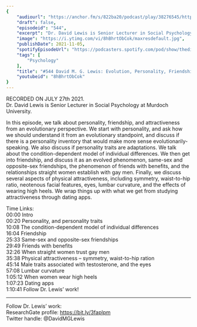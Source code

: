 ```yaml
---
{
	"audiourl": "https://anchor.fm/s/822ba20/podcast/play/38276545/https%3A%2F%2Fd3ctxlq1ktw2nl.cloudfront.net%2Fstaging%2F2021-7-4%2F21fc3d1b-c05a-f5d3-5739-1db798fb9faf.m4a",
	"draft": false,
	"episodeid": "544",
	"excerpt": "Dr. David Lewis is Senior Lecturer in Social Psychology at Murdoch University. ",
	"image": "https://i.ytimg.com/vi/8hBhrtObCok/maxresdefault.jpg",
	"publishDate": 2021-11-05,
	"spotifyEpisodeUrl": "https://podcasters.spotify.com/pod/show/thedissenter/episodes/544-David-M--G--Lewis-Evolution--Personality--Friendships--and-Physical-Attraction-e15ek01",
	"tags": [
		"Psychology"
	],
	"title": "#544 David M. G. Lewis: Evolution, Personality, Friendships, and Physical Attraction",
	"youtubeid": "8hBhrtObCok"
}
---
```

RECORDED ON JULY 27th 2021.  
Dr. David Lewis is Senior Lecturer in Social Psychology at Murdoch University. 

In this episode, we talk about personality, friendship, and attractiveness from an evolutionary perspective. We start with personality, and ask how we should understand it from an evolutionary standpoint, and discuss if there is a personality inventory that would make more sense evolutionarily-speaking. We also discuss if personality traits are adaptations. We talk about the condition-dependent model of individual differences. We then get into friendship, and discuss it as an evolved phenomenon, same-sex and opposite-sex friendships, the phenomenon of friends with benefits, and the relationships straight women establish with gay men. Finally, we discuss several aspects of physical attractiveness, including symmetry, waist-to-hip ratio, neotenous facial features, eyes, lumbar curvature, and the effects of wearing high heels. We wrap things up with what we get from studying attractiveness through dating apps.

Time Links:  
<time>00:00</time> Intro  
<time>00:20</time> Personality, and personality traits  
<time>10:08</time> The condition-dependent model of individual differences  
<time>16:04</time> Friendship  
<time>25:33</time> Same-sex and opposite-sex friendships  
<time>29:49</time> Friends with benefits  
<time>32:26</time> When straight women trust gay men  
<time>35:38</time> Physical attractiveness – symmetry, waist-to-hip ration  
<time>45:14</time> Male traits associated with testosterone, and the eyes  
<time>57:08</time> Lumbar curvature  
<time>1:05:12</time> When women wear high heels  
<time>1:07:23</time> Dating apps  
<time>1:10:41</time> Follow Dr. Lewis’ work!

---

Follow Dr. Lewis’ work:  
ResearchGate profile: https://bit.ly/3faplpm  
Twitter handle: @DavidMGLewis
